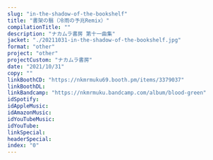 ```yaml
---
slug: "in-the-shadow-of-the-bookshelf"
title: "書架の翳（冷雨の予兆Remix）"
compilationTitle: ""
description: "ナカムラ書房 第十一曲集"
jacket: "./20211031-in-the-shadow-of-the-bookshelf.jpg"
format: "other"
project: "other"
projectCustom: "ナカムラ書房"
date: "2021/10/31"
copy: ""
linkBoothCD: "https://nkmrmuku69.booth.pm/items/3379037"
linkBoothDL:
linkBandcamp: "https://nkmrmuku.bandcamp.com/album/blood-green"
idSpotify:
idAppleMusic:
idAmazonMusic:
idYouTubeMusic:
idYouTube:
linkSpecial:
headerSpecial:
index: "0"
---
```

